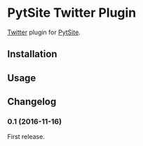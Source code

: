 # PytSite Twitter Plugin

[Twitter](https://twitter.com) plugin for [PytSite](https://pytsite.xyz).

## Installation


## Usage


## Changelog

### 0.1 (2016-11-16)
First release.
